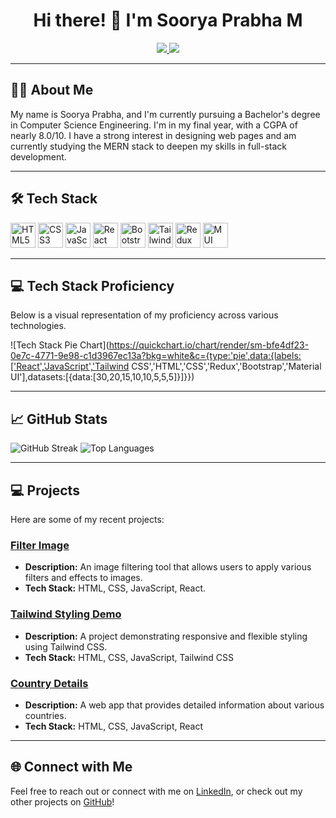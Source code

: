<h1 align="center">Hi there! 👋 I'm Soorya Prabha M</h1>

<p align="center">
  <a href="https://github.com/Sooryaprabha1117">
    <img src="https://img.shields.io/badge/GitHub-%23121011.svg?style=for-the-badge&logo=github&logoColor=white"/>
  </a>
  <a href="https://www.linkedin.com/in/soorya1727">
    <img src="https://img.shields.io/badge/LinkedIn-blue?style=for-the-badge&logo=linkedin&logoColor=white"/>
  </a>
</p>

---

## 🙋‍♀️ About Me
My name is Soorya Prabha, and I'm currently pursuing a Bachelor's degree in Computer Science Engineering. I'm in my final year, with a CGPA of nearly 8.0/10. I have a strong interest in designing web pages and am currently studying the MERN stack to deepen my skills in full-stack development.

---

## 🛠 Tech Stack
<p align="left">
  <img src="https://cdn.jsdelivr.net/gh/devicons/devicon/icons/html5/html5-original.svg" width="40" height="40" alt="HTML5" />
  <img src="https://cdn.jsdelivr.net/gh/devicons/devicon/icons/css3/css3-original.svg" width="40" height="40" alt="CSS3" />
  <img src="https://cdn.jsdelivr.net/gh/devicons/devicon/icons/javascript/javascript-original.svg" width="40" height="40" alt="JavaScript" />
  <img src="https://cdn.jsdelivr.net/gh/devicons/devicon/icons/react/react-original.svg" width="40" height="40" alt="React" />
  <img src="https://cdn.jsdelivr.net/gh/devicons/devicon/icons/bootstrap/bootstrap-plain.svg" width="40" height="40" alt="Bootstrap" />
  <img src="https://img.icons8.com/color/48/000000/tailwindcss.png" width="40" height="40" alt="Tailwind CSS" />
  <img src="https://cdn.jsdelivr.net/gh/devicons/devicon/icons/redux/redux-original.svg" width="40" height="40" alt="Redux" />
  <img src="https://cdn.jsdelivr.net/gh/devicons/devicon/icons/materialui/materialui-original.svg" width="40" height="40" alt="MUI" />
</p>

---

## 💻 Tech Stack Proficiency

Below is a visual representation of my proficiency across various technologies. 

![Tech Stack Pie Chart](https://quickchart.io/chart/render/sm-bfe4df23-0e7c-4771-9e98-c1d3967ec13a?bkg=white&c={type:'pie',data:{labels:['React','JavaScript','Tailwind CSS','HTML','CSS','Redux','Bootstrap','Material UI'],datasets:[{data:[30,20,15,10,10,5,5,5]}]}})

---

## 📈 GitHub Stats
<p align="left">
  <img src="https://github-readme-streak-stats.herokuapp.com/?user=Sooryaprabha1117&theme=radical" alt="GitHub Streak" />
  <img src="https://github-readme-stats.vercel.app/api/top-langs/?username=Sooryaprabha1117&layout=compact&theme=radical" alt="Top Languages" />
</p>

---

## 💻 Projects
Here are some of my recent projects:

### [Filter Image](https://filter-image-dun.vercel.app)
- **Description:** An image filtering tool that allows users to apply various filters and effects to images.
- **Tech Stack:** HTML, CSS, JavaScript, React.

### [Tailwind Styling Demo](https://tailwind-8klb.vercel.app)
- **Description:** A project demonstrating responsive and flexible styling using Tailwind CSS.
- **Tech Stack:** HTML, CSS, JavaScript, Tailwind CSS

### [Country Details](https://country-details-eta.vercel.app)
- **Description:** A web app that provides detailed information about various countries.
- **Tech Stack:** HTML, CSS, JavaScript, React

---

## 🌐 Connect with Me
Feel free to reach out or connect with me on [LinkedIn](https://www.linkedin.com/in/soorya1727), or check out my other projects on [GitHub](https://github.com/Sooryaprabha1117)!
